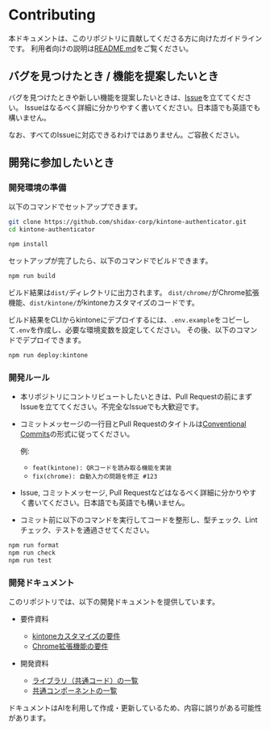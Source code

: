 # Contributing

本ドキュメントは、このリポジトリに貢献してくださる方に向けたガイドラインです。
利用者向けの説明は[README.md](./README.md)をご覧ください。

## バグを見つけたとき / 機能を提案したいとき

バグを見つけたときや新しい機能を提案したいときは、[Issue](https://github.com/shidax-corp/kintone-authenticator/issues)を立ててください。
Issueはなるべく詳細に分かりやすく書いてください。日本語でも英語でも構いません。

なお、すべてのIssueに対応できるわけではありません。ご容赦ください。

## 開発に参加したいとき

### 開発環境の準備

以下のコマンドでセットアップできます。

```bash
git clone https://github.com/shidax-corp/kintone-authenticator.git
cd kintone-authenticator

npm install
```

セットアップが完了したら、以下のコマンドでビルドできます。

```bash
npm run build
```

ビルド結果は`dist/`ディレクトリに出力されます。
`dist/chrome/`がChrome拡張機能、`dist/kintone/`がkintoneカスタマイズのコードです。

ビルド結果をCLIからkintoneにデプロイするには、`.env.example`をコピーして`.env`を作成し、必要な環境変数を設定してください。
その後、以下のコマンドでデプロイできます。

```bash
npm run deploy:kintone
```

### 開発ルール

- 本リポジトリにコントリビュートしたいときは、Pull Requestの前にまずIssueを立ててください。不完全なIssueでも大歓迎です。

- コミットメッセージの一行目とPull Requestのタイトルは[Conventional Commits](https://www.conventionalcommits.org/ja/v1.0.0/)の形式に従ってください。

  例:
  - `feat(kintone): QRコードを読み取る機能を実装`
  - `fix(chrome): 自動入力の問題を修正 #123`

- Issue, コミットメッセージ, Pull Requestなどはなるべく詳細に分かりやすく書いてください。日本語でも英語でも構いません。

- コミット前に以下のコマンドを実行してコードを整形し、型チェック、Lintチェック、テストを通過させてください。

```bash
npm run format
npm run check
npm run test
```

### 開発ドキュメント

このリポジトリでは、以下の開発ドキュメントを提供しています。

- 要件資料
  - [kintoneカスタマイズの要件](./docs/kintone-requirements.md)
  - [Chrome拡張機能の要件](./docs/chrome-extension-requirements.md)

- 開発資料
  - [ライブラリ（共通コード）の一覧](./docs/lib-catalog.md)
  - [共通コンポーネントの一覧](./docs/component-catalog.md)

ドキュメントはAIを利用して作成・更新しているため、内容に誤りがある可能性があります。
